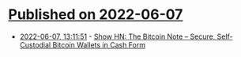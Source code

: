 # [Published on 2022-06-07](index.md)

* [2022-06-07, 13:11:51](https://news.ycombinator.com/item?id=31653726) - [Show HN: The Bitcoin Note – Secure, Self-Custodial Bitcoin Wallets in Cash Form](https://www.offline.cash/)
